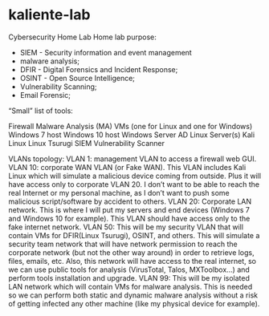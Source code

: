 # kaliente-lab
Cybersecurity Home Lab
Home lab purpose: 
- SIEM -  Security information and event management
- malware analysis;
- DFIR - Digital Forensics and Incident Response;
- OSINT - Open Source Intelligence;
- Vulnerability Scanning;
- Email Forensic;

“Small” list of tools:

Firewall
Malware Analysis (MA) VMs (one for Linux and one for Windows)
Windows 7 host
Windows 10 host
Windows Server AD
Linux Server(s)
Kali Linux
Linux Tsurugi
SIEM
Vulnerability Scanner

VLANs topology:
VLAN 1: management VLAN to access a firewall web GUI.
VLAN 10: corporate WAN VLAN (or Fake WAN). This VLAN includes Kali Linux which will simulate a malicious device coming from outside. Plus it will have access only to corporate VLAN 20. I don’t want to be able to reach the real Internet or my personal machine, as I don’t want to push some malicious script/software by accident to others.
VLAN 20: Corporate LAN network. This is where I will put my servers and end devices (Windows 7 and Windows 10 for example). This VLAN should have access only to the fake internet network.
VLAN 50: This will be my security VLAN that will contain VMs for DFIR(Linux Tsurugi), OSINT, and others. This will simulate a security team network that will have network permission to reach the corporate network (but not the other way around) in order to retrieve logs, files, emails, etc. Also, this network will have access to the real internet, so we can use public tools for analysis (VirusTotal, Talos, MXToolbox…) and perform tools installation and upgrade.
VLAN 99: This will be my isolated LAN network which will contain VMs for malware analysis. This is needed so we can perform both static and dynamic malware analysis without a risk of getting infected any other machine (like my physical device for example).
